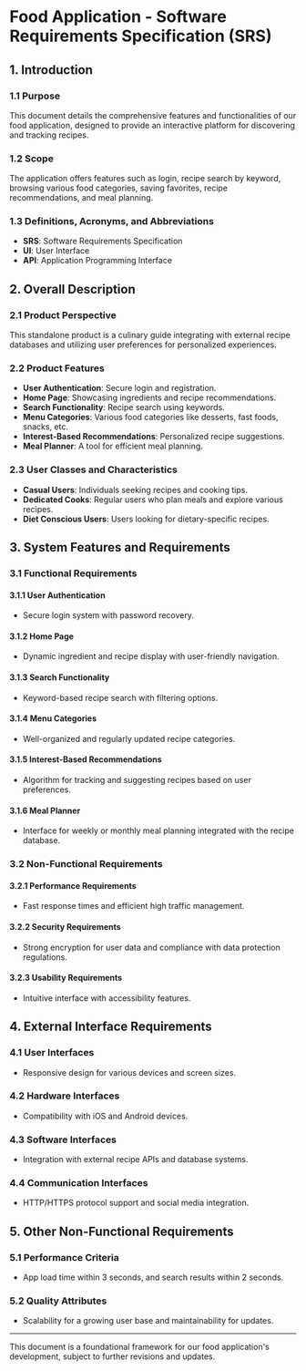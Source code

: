 # Food Application - Software Requirements Specification (SRS)

## 1. Introduction

### 1.1 Purpose
This document details the comprehensive features and functionalities of our food application, designed to provide an interactive platform for discovering and tracking recipes.

### 1.2 Scope
The application offers features such as login, recipe search by keyword, browsing various food categories, saving favorites, recipe recommendations, and meal planning.

### 1.3 Definitions, Acronyms, and Abbreviations
- **SRS**: Software Requirements Specification
- **UI**: User Interface
- **API**: Application Programming Interface

## 2. Overall Description

### 2.1 Product Perspective
This standalone product is a culinary guide integrating with external recipe databases and utilizing user preferences for personalized experiences.

### 2.2 Product Features
- **User Authentication**: Secure login and registration.
- **Home Page**: Showcasing ingredients and recipe recommendations.
- **Search Functionality**: Recipe search using keywords.
- **Menu Categories**: Various food categories like desserts, fast foods, snacks, etc.
- **Interest-Based Recommendations**: Personalized recipe suggestions.
- **Meal Planner**: A tool for efficient meal planning.

### 2.3 User Classes and Characteristics
- **Casual Users**: Individuals seeking recipes and cooking tips.
- **Dedicated Cooks**: Regular users who plan meals and explore various recipes.
- **Diet Conscious Users**: Users looking for dietary-specific recipes.

## 3. System Features and Requirements

### 3.1 Functional Requirements

#### 3.1.1 User Authentication
- Secure login system with password recovery.

#### 3.1.2 Home Page
- Dynamic ingredient and recipe display with user-friendly navigation.

#### 3.1.3 Search Functionality
- Keyword-based recipe search with filtering options.

#### 3.1.4 Menu Categories
- Well-organized and regularly updated recipe categories.

#### 3.1.5 Interest-Based Recommendations
- Algorithm for tracking and suggesting recipes based on user preferences.

#### 3.1.6 Meal Planner
- Interface for weekly or monthly meal planning integrated with the recipe database.

### 3.2 Non-Functional Requirements

#### 3.2.1 Performance Requirements
- Fast response times and efficient high traffic management.

#### 3.2.2 Security Requirements
- Strong encryption for user data and compliance with data protection regulations.

#### 3.2.3 Usability Requirements
- Intuitive interface with accessibility features.

## 4. External Interface Requirements

### 4.1 User Interfaces
- Responsive design for various devices and screen sizes.

### 4.2 Hardware Interfaces
- Compatibility with iOS and Android devices.

### 4.3 Software Interfaces
- Integration with external recipe APIs and database systems.

### 4.4 Communication Interfaces
- HTTP/HTTPS protocol support and social media integration.

## 5. Other Non-Functional Requirements

### 5.1 Performance Criteria
- App load time within 3 seconds, and search results within 2 seconds.

### 5.2 Quality Attributes
- Scalability for a growing user base and maintainability for updates.

---

This document is a foundational framework for our food application's development, subject to further revisions and updates.
